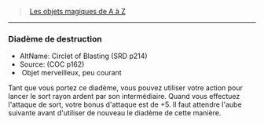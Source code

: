 ﻿---
!MagicItem
Type: Objet merveilleux
Rarity: peu courant
Id: magicitems_az_hd.md#diadème-de-destruction
ParentLink: magicitems_az_hd.md#les-objets-magiques-de-a-à-z
Name: Diadème de destruction
ParentName: Les objets magiques de A à Z
NameLevel: 3
AltName: Circlet of Blasting (SRD p214)
Source: (COC p162)
Attributes: {}
AttributesDictionary: >+
  {}

---
> [Les objets magiques de A à Z](hd_magicitems_az_les_objets_magiques_de_a_a_z.md)

---

### Diadème de destruction

- AltName: Circlet of Blasting (SRD p214)
- Source: (COC p162)
-  Objet merveilleux, peu courant

Tant que vous portez ce diadème, vous pouvez utiliser votre action pour lancer le sort rayon ardent par son intermédiaire. Quand vous effectuez l'attaque de sort, votre bonus d'attaque est de +5. Il faut attendre l'aube suivante avant d'utiliser de nouveau le diadème de cette manière.

